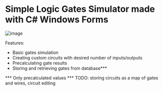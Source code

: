 # Simple Logic Gates Simulator made with C# Windows Forms
![image](https://user-images.githubusercontent.com/34426155/172231654-972b4a99-90d1-4435-9cb8-cff460f0c43f.png)

Features:
 - Basic gates simulation
 - Creating custom circuits with desired number of inputs/outputs
 - Precalculating gate results
 - Storing and retrieving gates from database***


*** Only precalculated values
*** TODO: storing circuits as a map of gates and wires, circuit editing
